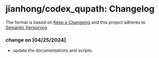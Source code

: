 # jianhong/codex_qupath: Changelog

The format is based on [Keep a Changelog](https://keepachangelog.com/en/1.0.0/)
and this project adheres to [Semantic Versioning](https://semver.org/spec/v2.0.0.html).

### change on [04/25/2024]

- update the documentations and scripts.
